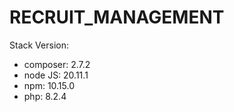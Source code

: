 # RECRUIT_MANAGEMENT
 
Stack Version: 

- composer: 2.7.2
- node JS: 20.11.1
- npm: 10.15.0
- php: 8.2.4
